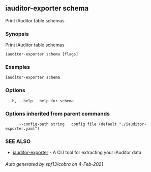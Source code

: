 ## iauditor-exporter schema

Print iAuditor table schemas

### Synopsis

Print iAuditor table schemas

```
iauditor-exporter schema [flags]
```

### Examples

```
iauditor-exporter schema
```

### Options

```
  -h, --help   help for schema
```

### Options inherited from parent commands

```
      --config-path string   config file (default "./iauditor-exporter.yaml")
```

### SEE ALSO

* [iauditor-exporter](iauditor-exporter.md)	 - A CLI tool for extracting your iAuditor data

###### Auto generated by spf13/cobra on 4-Feb-2021
